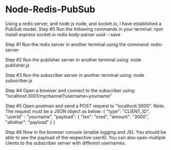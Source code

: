 # Node-Redis-PubSub
Using a redis server, and node js node, and socket.io, I have established a PubSub model.
Step #0
  Run the following commands in your terminal:
    npm install express socket.io redis body-parser uuid --save

Step #1
  Run the redis server in another terminal using the command: 
    redis-server
 
Step #2
  Run the publisher server in another terminal using: 
    node publisher.js
 
Step #3
  Run the subscriber server in another terminal using:
    node subscriber.js
   
Step #4
  Open a browser and connect to the subscriber using:
    "localhost:3001/mychannel?username=yourname"
    
Step #5
  Open postman and send a POST request to "localhost:3000".
  Note: The request must be a JSON object as below:
  {
    "type": "CLIENT_ID",
    "userId" : "yourname",
    "payload": {
      "txn": "cred",
      "amount": "3000",
      "allother": "payload"
    }
  }	  
  
 Step #6
  Now in the browser console (enable logging and JS).
  You should be able to see the payload of the respective userID.
  You can also open multiple clients to the subscriber server with different usernames.
